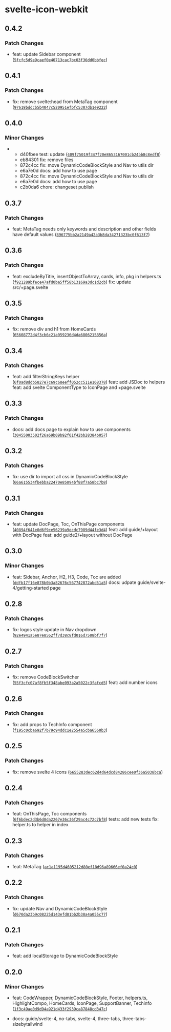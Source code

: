 # svelte-icon-webkit

## 0.4.2

### Patch Changes

- feat: update Sidebar component ([`5fcfc5d9e9caef0e40713cac7bc03f36dd0bbfec`](https://github.com/shinokada/svelte-icon-webkit/commit/5fcfc5d9e9caef0e40713cac7bc03f36dd0bbfec))

## 0.4.1

### Patch Changes

- fix: remove svelte:head from MetaTag component ([`97618bddcb5b4047c520951efbfc5307db1e9222`](https://github.com/shinokada/svelte-icon-webkit/commit/97618bddcb5b4047c520951efbfc5307db1e9222))

## 0.4.0

### Minor Changes

- - d40fbee test: update ([`409f75019f347f20e8653167001cb24bb8c8edf8`](https://github.com/shinokada/svelte-icon-webkit/commit/409f75019f347f20e8653167001cb24bb8c8edf8))
  - eb84301 fix: remove files
  - 872c4cc fix: move DynamicCodeBlockStyle and Nav to utils dir
  - e6a7e0d docs: add how to use page
  - 872c4cc fix: move DynamicCodeBlockStyle and Nav to utils dir
  - e6a7e0d docs: add how to use page
  - c2b0da6 chore: changeset publish

## 0.3.7

### Patch Changes

- feat: MetaTag needs only keywords and description and other fields have default values ([`896775bb2a2149a42a3b8da34271323bc0f613f7`](https://github.com/shinokada/svelte-icon-webkit/commit/896775bb2a2149a42a3b8da34271323bc0f613f7))

## 0.3.6

### Patch Changes

- feat: excludeByTitle, insertObjectToArray, cards, info, pkg in helpers.ts ([`f921289bfece47afd0ba5ff58b13169a3dc1d2cb`](https://github.com/shinokada/svelte-icon-webkit/commit/f921289bfece47afd0ba5ff58b13169a3dc1d2cb))
  fix: update src/+page.svelte

## 0.3.5

### Patch Changes

- fix: remove div and h1 from HomeCards ([`65608772d4f3cb6c21a059236d4da6806215856a`](https://github.com/shinokada/svelte-icon-webkit/commit/65608772d4f3cb6c21a059236d4da6806215856a))

## 0.3.4

### Patch Changes

- feat: add filterStringKeys helper ([`6f0ad8ddb5827e7c69c68eeff052cc511e168378`](https://github.com/shinokada/svelte-icon-webkit/commit/6f0ad8ddb5827e7c69c68eeff052cc511e168378))
  feat: add JSDoc to helpers
  feat: add svelte ComponentType to IconPage and +page.svelte

## 0.3.3

### Patch Changes

- docs: add docs page to explain how to use components ([`30455003502f26a69b09b92f01f42bb28384b057`](https://github.com/shinokada/svelte-icon-webkit/commit/30455003502f26a69b09b92f01f42bb28384b057))

## 0.3.2

### Patch Changes

- fix: use dir to import all css in DynamicCodeBlockStyle ([`66a615534fbebba22470e85094bf88f7a58bc7b8`](https://github.com/shinokada/svelte-icon-webkit/commit/66a615534fbebba22470e85094bf88f7a58bc7b8))

## 0.3.1

### Patch Changes

- feat: update DocPage, Toc, OnThisPage components ([`40894f641e0d6f9ce56239a9ecdc7989d44fe3d4`](https://github.com/shinokada/svelte-icon-webkit/commit/40894f641e0d6f9ce56239a9ecdc7989d44fe3d4))
  feat: add guide/+layout with DocPage
  feat: add guide2/+layout without DocPage

## 0.3.0

### Minor Changes

- feat: Sidebar, Anchor, H2, H3, Code, Toc are added ([`ddfb17f16e878b0b3a82676c567742872abd51a5`](https://github.com/shinokada/svelte-icon-webkit/commit/ddfb17f16e878b0b3a82676c567742872abd51a5))
  docs: udpate guide/svelte-4/getting-started page

## 0.2.8

### Patch Changes

- fix: logos style update in Nav dropdown ([`92e4941a5e87e8562ff7d38c8fd016d7508bf7f7`](https://github.com/shinokada/svelte-icon-webkit/commit/92e4941a5e87e8562ff7d38c8fd016d7508bf7f7))

## 0.2.7

### Patch Changes

- fix: remove CodeBlockSwitcher ([`55f3cfc07af8fb5f348abe093a2a5022c3fafcd5`](https://github.com/shinokada/svelte-icon-webkit/commit/55f3cfc07af8fb5f348abe093a2a5022c3fafcd5))
  feat: add number icons

## 0.2.6

### Patch Changes

- fix: add props to TechInfo component ([`f195c0cba692f7b79c94ddc1e2554a5cba6560b3`](https://github.com/shinokada/svelte-icon-webkit/commit/f195c0cba692f7b79c94ddc1e2554a5cba6560b3))

## 0.2.5

### Patch Changes

- fix: remove svelte 4 icons ([`6655283dec62d4d64dcd84286cee0f36a5038bca`](https://github.com/shinokada/svelte-icon-webkit/commit/6655283dec62d4d64dcd84286cee0f36a5038bca))

## 0.2.4

### Patch Changes

- feat: OnThisPage, Toc components ([`6f6bdec2d3b6d8da2267e36c36f29ac4c72c7bf8`](https://github.com/shinokada/svelte-icon-webkit/commit/6f6bdec2d3b6d8da2267e36c36f29ac4c72c7bf8))
  tests: add new tests
  fix: helper.ts to helper in index

## 0.2.3

### Patch Changes

- feat: MetaTag ([`ac1a1195d4605212d80ef18d96a89666ef0a24c0`](https://github.com/shinokada/svelte-icon-webkit/commit/ac1a1195d4605212d80ef18d96a89666ef0a24c0))

## 0.2.2

### Patch Changes

- fix: update Nav and DynamicCodeBlockStyle ([`d670da23b9c08225d143efd81bb2b38a4a055c77`](https://github.com/shinokada/svelte-icon-webkit/commit/d670da23b9c08225d143efd81bb2b38a4a055c77))

## 0.2.1

### Patch Changes

- feat: add localStorage to DynamicCodeBlockStyle

## 0.2.0

### Minor Changes

- feat: CodeWrapper, DynamicCodeBlockStyle, Footer, helpers.ts, HighlightCompo, HomeCards, IconPage, SupportBanner, Techinfo ([`1f3c49ae0d9d94a921d433f2939ca87848cd347c`](https://github.com/shinokada/svelte-icon-webkit/commit/1f3c49ae0d9d94a921d433f2939ca87848cd347c))

- docs: guide/svelte-4, no-tabs, svelte-4, three-tabs, three-tabs-sizebytailwind
